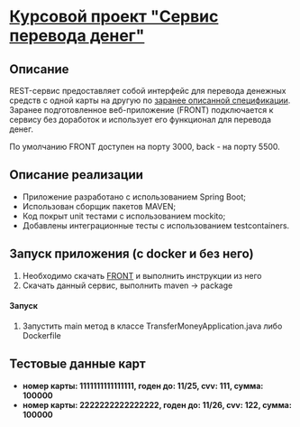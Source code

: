 # [Курсовой проект "Сервис перевода денег"](https://github.com/netology-code/jd-homeworks/blob/master/diploma/moneytransferservice.md)

## Описание

REST-сервис предоставляет собой интерфейс для перевода денежных средств с одной карты на другую по [заранее описанной спецификации](MoneyTransferServiceSpecification.yaml).
Заранее подготовленное веб-приложение (FRONT) подключается к сервису без доработок и использует его функционал для перевода денег.

По умолчанию FRONT доступен на порту 3000, back - на порту 5500.

## Описание реализации

- Приложение разработано с использованием Spring Boot;
- Использован сборщик пакетов MAVEN;
- Код покрыт unit тестами с использованием mockito;
- Добавлены интеграционные тесты с использованием testcontainers.

## Запуск приложения (с docker и без него)

1. Необходимо скачать [FRONT](https://github.com/frepingod/netology-transfer-money-front) и выполнить инструкции из него
2. Скачать данный сервис, выполнить maven -> package

#### Запуск
1. Запустить main метод в классе TransferMoneyApplication.java либо Dockerfile

## Тестовые данные карт

- **номер карты: 1111111111111111, годен до: 11/25, cvv: 111, сумма: 100000**
- **номер карты: 2222222222222222, годен до: 11/26, cvv: 122, сумма: 100000**
